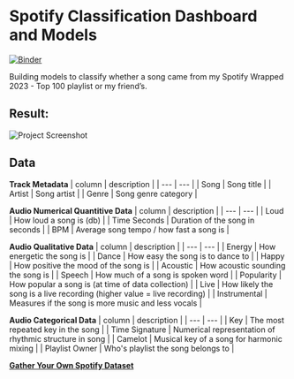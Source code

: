 # Spotify Classification Dashboard and Models

[![Binder](https://mybinder.org/badge_logo.svg)](https://mybinder.org/v2/gh/suppiero/spotify_classification_dash/main?urlpath=https%3A%2F%2Fgithub.com%2Fsuppiero%2Fspotify_classification_dash%2Fblob%2Fmain%2Fspotify_song_classification.ipynb)

Building models to classify whether a song came from my Spotify Wrapped 2023 - Top 100 playlist or my friend’s.

## Result:
![Project Screenshot](images/Spotify_Dashboard_Recording.gif)

## Data

**Track Metadata**
| column | description |
| --- | --- |
| Song | Song title |
| Artist | Song artist |
| Genre | Song genre category |

**Audio Numerical Quantitive Data**
| column | description |
| --- | --- |
| Loud | How loud a song is (db) |
| Time Seconds | Duration of the song in seconds |
| BPM | Average song tempo / how fast a song is |

**Audio Qualitative Data**
| column | description |
| --- | --- |
| Energy | How energetic the song is |
| Dance | How easy the song is to dance to |
| Happy | How positive the mood of the song is |
| Acoustic | How acoustic sounding the song is |
| Speech | How much of a song is spoken word |
| Popularity |  How popular a song is (at time of data collection) |
| Live | How likely the song is a live recording (higher value = live recording) |
| Instrumental | Measures if the song is more music and less vocals |


**Audio Categorical Data**
| column | description |
| --- | --- |
| Key | The most repeated key in the song |
| Time Signature | Numerical representation of rhythmic structure in song |
| Camelot | Musical key of a song for harmonic mixing |
| Playlist Owner | Who's playlist the song belongs to |


[**Gather Your Own Spotify Dataset**](https://www.chosic.com/spotify-playlist-analyzer/?plid=37i9dQZF1Fa1IIVtEpGUcU)
